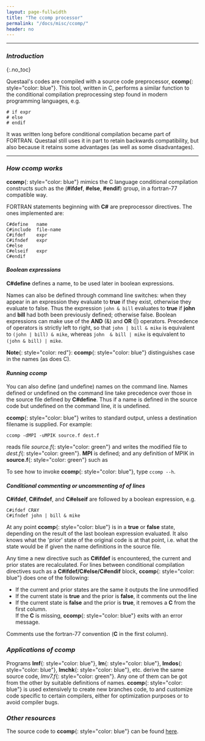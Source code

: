 ```yaml
---
layout: page-fullwidth
title: "The ccomp processor"
permalink: "/docs/misc/ccomp/"
header: no
---
```

_____________________________________________________________


### _Introduction_
{:.no_toc}

Questaal's codes are compiled with a source code preprocessor, 
**ccomp**{: style="color: blue"}.  This tool, written in C,
performs a similar function to the conditional compilation
preprocessing step found in modern programming languages, e.g.

~~~
# if expr
# else
# endif
~~~

It was written long before conditional compilation became part of
FORTRAN.  Questaal still uses it in part to retain backwards
compatibility, but also because it retains some advantages 
(as well as some disadvantages).

_____________________________________________________________

### _How ccomp works_

**ccomp**{: style="color: blue"} mimics the C language conditional
compilation constructs such as the (**#ifdef**, **#else**, **#endif**) group,
in a fortran-77 compatible way.

FORTRAN statements beginning with **C#** are preprocessor directives.
The ones implemented are:

~~~
C#define   name
C#include  file-name
C#ifdef    expr
C#ifndef   expr
C#else
C#elseif   expr
C#endif 
~~~

#### _Boolean expressions_

**C#define** defines a name, to be used later in boolean expressions.

Names can also be defined through command line switches:
when they appear in an expression they evaluate to **true** if they exist, otherwise they evaluate to false.
Thus the expression `john & bill` evaluates to **true** if **john** and **bill**
had both been previously defined; otherwise false.
Boolean expressions can make use of the **AND**
(&) and **OR** (|) operators.
Precedence of operators is strictly left to right,
so that `john | bill & mike` is equivalent to `(john | bill) & mike`,
whereas `john  & bill | mike` is equivalent to `(john & bill) | mike`.

**Note**{: style="color: red"}: 
**ccomp**{: style="color: blue"} distinguishes case in the names (as does C).

#### _Running ccomp_

You can also define (and undefine) names on the command line.
Names defined or undefined on the command line take precedence over those
in the source file defined by **C#define**.   Thus if a name is defined
in the source code but undefined on the command line, it is undefined.

**ccomp**{: style="color: blue"} writes to standard output, unless a destination filename is
supplied.  For example:

~~~
ccomp -dMPI -uMPIK source.f dest.f
~~~

reads file _source.f_{: style="color: green"} and writes the modified file
to _dest.f_{: style="color: green"}.  **MPI** is defined; and 
any definition of MPIK in **source.f**{: style="color: green"} such as

To see how to invoke **ccomp**{: style="color: blue"}, type `ccomp --h`.

#### _Conditional commenting or uncommenting of of lines_

**C#ifdef**, **C#ifndef**, and **C#elseif** are followed by a boolean
expression, e.g.

~~~
C#ifdef CRAY
C#ifndef john | bill & mike
~~~

At any point **ccomp**{: style="color: blue"} is in a **true** or **false** state,
depending on the result of the last boolean expression evaluated.
It also knows what the 'prior' state of the original code is at that point, i.e. what the
state would be if given the name definitions in the source file.

Any time a new directive such as **C#ifdef** is encountered, the current and prior states
are recalculated.
For lines between conditional compilation directives such as 
a **C#ifdef/C#else/C#endif** block, **ccomp**{: style="color: blue"} does one of the following:

+ If the current and prior states are the same it outputs the line unmodified
+ If the current state is **true** and the prior is **false**, it comments out the line
+ If the current state is **false** and the prior is **true**, it removes a **C** from the first column.  
If the **C** is missing, **ccomp**{: style="color: blue"} exits with an error message.

Comments use the fortran-77 convention (**C** in the first column).


### _Applications of ccomp_

Programs **lmf**{: style="color: blue"}, **lm**{: style="color: blue"}, **lmdos**{: style="color: blue"}, **lmchk**{: style="color: blue"}, etc.
derive the same source code, _lmv7.f_{: style="color: green"}.  Any one of them can be got from the other by suitable definitions of names.
**ccomp**{: style="color: blue"} is used extensively to create new branches code, to and
customize code specific to certain compilers, either for optimization purposes or to avoid compiler bugs.

### _Other resources_

The source code to **ccomp**{: style="color: blue"} can be found [here](https://bitbucket.org/lmto/lm/src/e82e155d8ce7eb808a9a6dca6d8eea5f5a095bd6/startup/ccomp.c).
